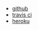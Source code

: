 <ul>
<li><a href="https://github.com/january108/rails_enpit">github</a></li>
<li><a href="https://travis-ci.org/january108/rails_enpit">travis ci</a></li>
<li><a href="https://collabo3-rails.herokuapp.com/">heroku</a></li>
</ul>
